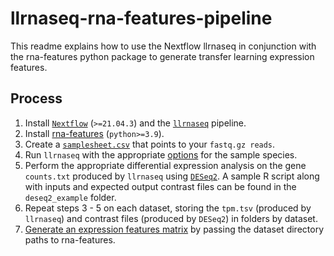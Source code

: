# llrnaseq-rna-features-pipeline

This readme explains how to use the Nextflow llrnaseq in conjunction
with the rna-features python package to generate transfer learning
expression features.

## Process
1. Install [`Nextflow`](https://nf-co.re/usage/installation)
   (`>=21.04.3`) and the
   [`llrnaseq`](https://github.com/SpikyClip/llrnaseq#quick-start)
   pipeline. 
2. Install [rna-features](https://github.com/SpikyClip/rna-features#installation)
   (`python>=3.9`).
3. Create a [`samplesheet.csv`](https://github.com/SpikyClip/llrnaseq/blob/master/docs/usage.md#samplesheet-input)
   that points to your `fastq.gz reads`.
4. Run `llrnaseq` with the appropriate
   [options](https://github.com/SpikyClip/llrnaseq#quick-start) for the
   sample species.
5. Perform the appropriate differential expression analysis on the gene
   `counts.txt` produced by `llrnaseq` using
   [`DESeq2`](https://bioconductor.org/packages/release/bioc/html/DESeq2.html).
   A sample R script along with inputs and expected output contrast
   files can be found in the `deseq2_example` folder.
6. Repeat steps 3 - 5 on each dataset, storing the `tpm.tsv` (produced
   by `llrnaseq`) and contrast files (produced by `DESeq2`) in folders by dataset.
7. [Generate an expression features matrix](https://github.com/SpikyClip/rna-features#usage) by passing the dataset
   directory paths to rna-features.
